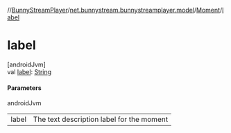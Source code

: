 //[BunnyStreamPlayer](../../../index.md)/[net.bunnystream.bunnystreamplayer.model](../index.md)/[Moment](index.md)/[label](label.md)

# label

[androidJvm]\
val [label](label.md): [String](https://kotlinlang.org/api/latest/jvm/stdlib/kotlin-stdlib/kotlin/-string/index.html)

#### Parameters

androidJvm

| | |
|---|---|
| label | The text description label for the moment |
